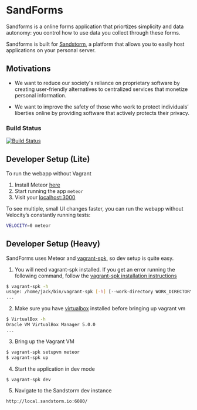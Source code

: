 # SandForms

Sandforms is a online forms application that priortizes simplicity and data autonomy: you control how to use data you collect through these forms. 

Sandforms is built for [Sandstorm](https://sandstorm.io), a platform that allows you to easily host applications on your personal server. 

## Motivations

- We want to reduce our society's reliance on proprietary software by creating user-friendly alternatives to centralized services that monetize personal information.

- We want to improve the safety of those who work to protect individuals’ liberties online by providing software that actively protects their privacy.

### Build Status
[![Build Status](https://snap-ci.com/sandforms/sandforms/branch/master/build_image)](https://snap-ci.com/sandforms/sandforms/branch/master)

## Developer Setup (Lite)

To run the webapp without Vagrant

1. Install Meteor [here](https://docs.meteor.com/#/basic/quickstart)
2. Start running the app `meteor`
3. Visit your [localhost:3000](http://localhost:3000)

To see multiple, small UI changes faster, you can run the webapp without Velocity’s constantly running tests:
```bash
VELOCITY=0 meteor
```

## Developer Setup (Heavy)

SandForms uses Meteor and [vagrant-spk](https://github.com/sandstorm-io/vagrant-spk), so dev setup is quite easy.

1. You will need vagrant-spk installed. If you get an error running the
following command, follow the [vagrant-spk installation
instructions](https://docs.sandstorm.io/en/latest/vagrant-spk/installation/)

  ```bash
  $ vagrant-spk -h
  usage: /home/jack/bin/vagrant-spk [-h] [--work-directory WORK_DIRECTORY]
  ...
  ```

2. Make sure you have [virtualbox](https://www.virtualbox.org/wiki/Downloads) installed before bringing up vagrant vm

  ```bash
  $ VirtualBox -h
  Oracle VM VirtualBox Manager 5.0.0
  ...
  ```

3. Bring up the Vagrant VM

  ```bash
  $ vagrant-spk setupvm meteor
  $ vagrant-spk up
  ```

4. Start the application in dev mode

  ```bash
  $ vagrant-spk dev
  ```

5. Navigate to the Sandstorm dev instance

  `http://local.sandstorm.io:6080/`

